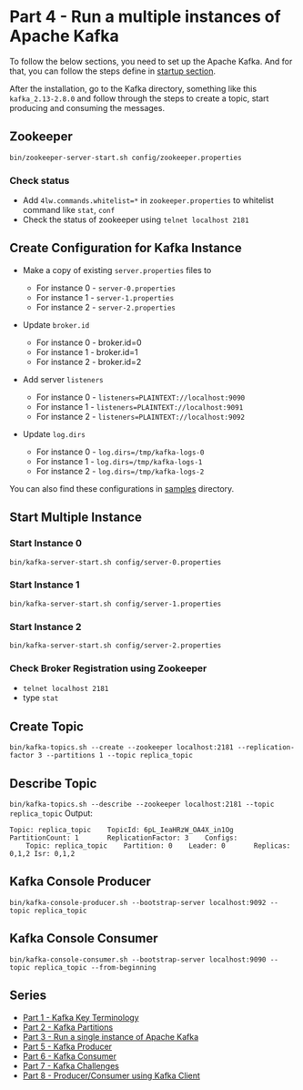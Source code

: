 # Part 4 - Run a multiple instances of Apache Kafka

To follow the below sections, you need to set up the Apache Kafka.
And for that, you can follow the steps define in [startup section](index.md).

After the installation, go to the Kafka directory, something like this `kafka_2.13-2.8.0`
and follow through the steps to create a topic, start producing and consuming the messages.

## Zookeeper
`bin/zookeeper-server-start.sh config/zookeeper.properties`

### Check status
- Add `4lw.commands.whitelist=*` in `zookeeper.properties` to whitelist command like `stat`, `conf`
- Check the status of zookeeper using `telnet localhost 2181`

## Create Configuration for Kafka Instance

- Make a copy of existing `server.properties` files to
  - For instance 0 - `server-0.properties`
  - For instance 1 - `server-1.properties`
  - For instance 2 - `server-2.properties`

- Update `broker.id`
  - For instance 0 - broker.id=0
  - For instance 1 - broker.id=1
  - For instance 2 - broker.id=2

- Add server `listeners`
  - For instance 0 - `listeners=PLAINTEXT://localhost:9090`
  - For instance 1 - `listeners=PLAINTEXT://localhost:9091`
  - For instance 2 - `listeners=PLAINTEXT://localhost:9092`

- Update `log.dirs`
  - For instance 0 - `log.dirs=/tmp/kafka-logs-0`
  - For instance 1 - `log.dirs=/tmp/kafka-logs-1`
  - For instance 2 - `log.dirs=/tmp/kafka-logs-2`

You can also find these configurations in [samples](https://github.com/ashimjk/apache-kafka-series/tree/master/samples) directory.

## Start Multiple Instance

### Start Instance 0
`bin/kafka-server-start.sh config/server-0.properties`

### Start Instance 1
`bin/kafka-server-start.sh config/server-1.properties`

### Start Instance 2
`bin/kafka-server-start.sh config/server-2.properties`

### Check Broker Registration using Zookeeper
- `telnet localhost 2181`
- type `stat`

## Create Topic
`bin/kafka-topics.sh --create --zookeeper localhost:2181 --replication-factor 3 --partitions 1 --topic replica_topic`

## Describe Topic
`bin/kafka-topics.sh --describe --zookeeper localhost:2181 --topic replica_topic`
Output:
```
Topic: replica_topic    TopicId: 6pL_IeaHRzW_OA4X_in1Og PartitionCount: 1       ReplicationFactor: 3    Configs:
    Topic: replica_topic    Partition: 0    Leader: 0       Replicas: 0,1,2 Isr: 0,1,2
```

## Kafka Console Producer
`bin/kafka-console-producer.sh --bootstrap-server localhost:9092 --topic replica_topic`

## Kafka Console Consumer
`bin/kafka-console-consumer.sh --bootstrap-server localhost:9090 --topic replica_topic --from-beginning`

## Series
- [Part 1 - Kafka Key Terminology](kafka-key-terms.md)
- [Part 2 - Kafka Partitions](kafka-partitions.md)
- [Part 3 - Run a single instance of Apache Kafka](kafka-single-instance.md)
- [Part 5 - Kafka Producer](kafka-producer.md)
- [Part 6 - Kafka Consumer](kafka-consumer.md)
- [Part 7 - Kafka Challenges](kafka-challenges.md)
- [Part 8 - Producer/Consumer using Kafka Client](producer-consumer-using-kafka-client.md)
